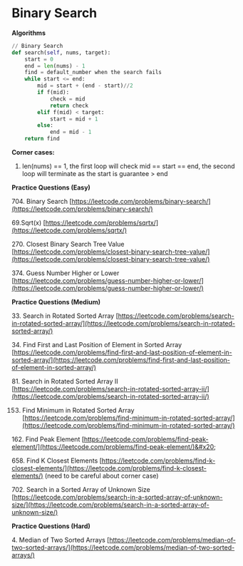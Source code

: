 # Binary Search

**Algorithms**

```python
// Binary Search
def search(self, nums, target):
    start = 0
    end = len(nums) - 1
    find = default_number when the search fails
    while start <= end:
        mid = start + (end - start)//2
        if f(mid):
            check = mid
            return check
        elif f(mid) < target:
            start = mid + 1
        else:
            end = mid - 1
    return find
```

&#x20;  **Corner cases:**&#x20;

1. len(nums) == 1, the first loop will check mid == start == end, the second loop will terminate as the start is guarantee > end

**Practice Questions (Easy)**

704\. Binary Search [https://leetcode.com/problems/binary-search/](https://leetcode.com/problems/binary-search/)

69.Sqrt(x) [https://leetcode.com/problems/sqrtx/](https://leetcode.com/problems/sqrtx/)

270\. Closest Binary Search Tree Value [https://leetcode.com/problems/closest-binary-search-tree-value/](https://leetcode.com/problems/closest-binary-search-tree-value/)

374\. Guess Number Higher or Lower [https://leetcode.com/problems/guess-number-higher-or-lower/](https://leetcode.com/problems/guess-number-higher-or-lower/)

**Practice Questions (Medium)**

33\. Search in Rotated Sorted Array [https://leetcode.com/problems/search-in-rotated-sorted-array/](https://leetcode.com/problems/search-in-rotated-sorted-array/)

34\. Find First and Last Position of Element in Sorted Array [https://leetcode.com/problems/find-first-and-last-position-of-element-in-sorted-array/](https://leetcode.com/problems/find-first-and-last-position-of-element-in-sorted-array/)

81\. Search in Rotated Sorted Array II [https://leetcode.com/problems/search-in-rotated-sorted-array-ii/](https://leetcode.com/problems/search-in-rotated-sorted-array-ii/)

153. &#x20; Find Minimum in Rotated Sorted Array [https://leetcode.com/problems/find-minimum-in-rotated-sorted-array/](https://leetcode.com/problems/find-minimum-in-rotated-sorted-array/)

162\. Find Peak Element [https://leetcode.com/problems/find-peak-element/](https://leetcode.com/problems/find-peak-element/)&#x20;

658\. Find K Closest Elements [https://leetcode.com/problems/find-k-closest-elements/](https://leetcode.com/problems/find-k-closest-elements/) (need to be careful about corner case)

702\. Search in a Sorted Array of Unknown Size [https://leetcode.com/problems/search-in-a-sorted-array-of-unknown-size/](https://leetcode.com/problems/search-in-a-sorted-array-of-unknown-size/)

**Practice Questions (Hard)**

4\. Median of Two Sorted Arrays [https://leetcode.com/problems/median-of-two-sorted-arrays/](https://leetcode.com/problems/median-of-two-sorted-arrays/)
